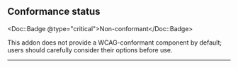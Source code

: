 ## Conformance status

<Doc::Badge @type="critical">Non-conformant</Doc::Badge>

This addon does not provide a WCAG-conformant component by default; users should carefully consider their options before use.

---
